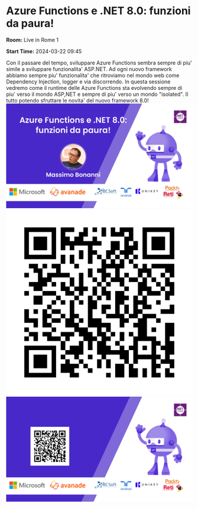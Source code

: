 # Azure Functions e .NET 8.0: funzioni da paura!
**Room:** Live in Rome 1

**Start Time:** 2024-03-22 09:45

Con il passare del tempo, sviluppare Azure Functions sembra sempre di piu' simile a sviluppare funzionalita' ASP.NET. Ad ogni nuovo framework abbiamo sempre piu' funzionalita' che ritroviamo nel mondo web come Dependency Injection, logger e via discorrendo. In questa sessione vedremo come il runtime delle Azure Functions sta evolvendo sempre di piu' verso il mondo ASP,NET e sempre di piu' verso un mondo "isolated". Il tutto potendo sfruttare le novita' del nuovo framework 8.0!
![Banner](room1_09_45.jpeg 'SessionBanner')
![QR](qr.png 'Qr')
![Voting Banner](votingBanner.png 'Voting Banner')

